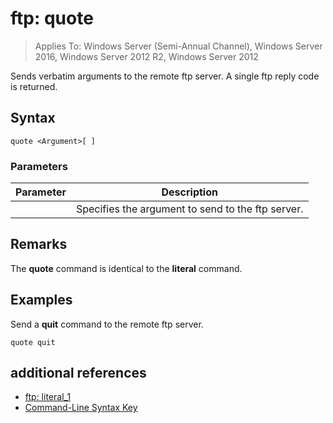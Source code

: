 # ftp: quote

>Applies To: Windows Server (Semi-Annual Channel), Windows Server 2016, Windows Server 2012 R2, Windows Server 2012

Sends verbatim arguments to the remote ftp server. A single ftp reply code is returned.   
## Syntax  
```  
quote <Argument>[ ]  
```  
### Parameters  
|Parameter|Description|  
|-------|--------|  
|<Argument>|Specifies the argument to send to the ftp server.|  
## Remarks  
The **quote** command is identical to the **literal** command.  
## <a name="BKMK_Examples"></a>Examples  
Send a **quit** command to the remote ftp server.  
```  
quote quit  
```  
## additional references  
-   [ftp: literal_1](ftp-literal_1.md)  
-   [Command-Line Syntax Key](command-line-syntax-key.md)  
